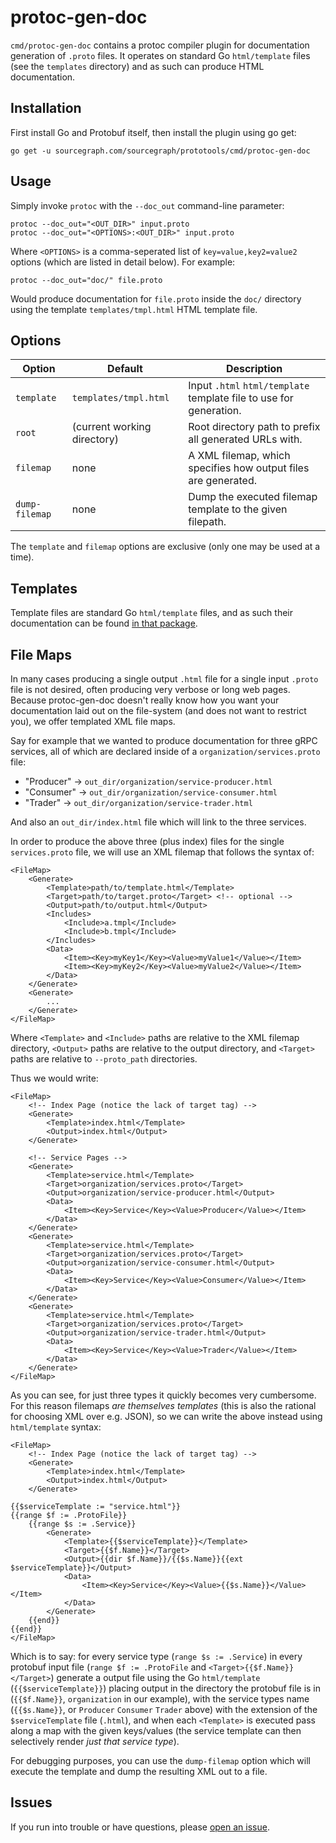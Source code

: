 # protoc-gen-doc

`cmd/protoc-gen-doc` contains a protoc compiler plugin for documentation generation of `.proto` files. It operates on standard Go `html/template` files (see the `templates` directory) and as such can produce HTML documentation.

## Installation

First install Go and Protobuf itself, then install the plugin using go get:

```
go get -u sourcegraph.com/sourcegraph/prototools/cmd/protoc-gen-doc
```

## Usage

Simply invoke `protoc` with the `--doc_out` command-line parameter:

```
protoc --doc_out="<OUT_DIR>" input.proto
protoc --doc_out="<OPTIONS>:<OUT_DIR>" input.proto
```

Where `<OPTIONS>` is a comma-seperated list of `key=value,key2=value2` options (which are listed in detail below). For example:

```
protoc --doc_out="doc/" file.proto
```

Would produce documentation for `file.proto` inside the `doc/` directory using the template `templates/tmpl.html` HTML template file.

## Options

| Option         | Default                     | Description                                                        |
|----------------|-----------------------------|--------------------------------------------------------------------|
| `template`     | `templates/tmpl.html`       | Input `.html` `html/template` template file to use for generation. |
| `root`         | (current working directory) | Root directory path to prefix all generated URLs with.             |
| `filemap`      | none                        | A XML filemap, which specifies how output files are generated.     |
| `dump-filemap` | none                        | Dump the executed filemap template to the given filepath.          |

The `template` and `filemap` options are exclusive (only one may be used at a time).

## Templates

Template files are standard Go `html/template` files, and as such their documentation can be found [in that package](https://golang.org/pkg/html/template).

## File Maps

In many cases producing a single output `.html` file for a single input `.proto` file is not desired, often producing very verbose or long web pages. Because protoc-gen-doc doesn't really know how you want your documentation laid out on the file-system (and does not want to restrict you), we offer templated XML file maps.

Say for example that we wanted to produce documentation for three gRPC services, all of which are declared inside of a `organization/services.proto` file:

- "Producer" -> `out_dir/organization/service-producer.html`
- "Consumer" -> `out_dir/organization/service-consumer.html`
- "Trader"   -> `out_dir/organization/service-trader.html`

And also an `out_dir/index.html` file which will link to the three services.

In order to produce the above three (plus index) files for the single `services.proto` file, we will use an XML filemap that follows the syntax of:

```
<FileMap>
    <Generate>
        <Template>path/to/template.html</Template>
        <Target>path/to/target.proto</Target> <!-- optional -->
        <Output>path/to/output.html</Output>
        <Includes>
            <Include>a.tmpl</Include>
            <Include>b.tmpl</Include>
        </Includes>
        <Data>
            <Item><Key>myKey1</Key><Value>myValue1</Value></Item>
            <Item><Key>myKey2</Key><Value>myValue2</Value></Item>
        </Data>
    </Generate>
    <Generate>
        ...
    </Generate>
</FileMap>
```

Where `<Template>` and `<Include>` paths are relative to the XML filemap directory, `<Output>` paths are relative to the output directory, and `<Target>` paths are relative to `--proto_path` directories.

Thus we would write:

```
<FileMap>
    <!-- Index Page (notice the lack of target tag) -->
    <Generate>
        <Template>index.html</Template>
        <Output>index.html</Output>
    </Generate>

    <!-- Service Pages -->
    <Generate>
        <Template>service.html</Template>
        <Target>organization/services.proto</Target>
        <Output>organization/service-producer.html</Output>
        <Data>
            <Item><Key>Service</Key><Value>Producer</Value></Item>
        </Data>
    </Generate>
    <Generate>
        <Template>service.html</Template>
        <Target>organization/services.proto</Target>
        <Output>organization/service-consumer.html</Output>
        <Data>
            <Item><Key>Service</Key><Value>Consumer</Value></Item>
        </Data>
    </Generate>
    <Generate>
        <Template>service.html</Template>
        <Target>organization/services.proto</Target>
        <Output>organization/service-trader.html</Output>
        <Data>
            <Item><Key>Service</Key><Value>Trader</Value></Item>
        </Data>
    </Generate>
</FileMap>
```

As you can see, for just three types it quickly becomes very cumbersome. For this reason filemaps _are themselves templates_ (this is also the rational for choosing XML over e.g. JSON), so we can write the above instead using `html/template` syntax:

```
<FileMap>
    <!-- Index Page (notice the lack of target tag) -->
    <Generate>
        <Template>index.html</Template>
        <Output>index.html</Output>
    </Generate>

{{$serviceTemplate := "service.html"}}
{{range $f := .ProtoFile}}
    {{range $s := .Service}}
        <Generate>
            <Template>{{$serviceTemplate}}</Template>
            <Target>{{$f.Name}}</Target>
            <Output>{{dir $f.Name}}/{{$s.Name}}{{ext $serviceTemplate}}</Output>
            <Data>
                <Item><Key>Service</Key><Value>{{$s.Name}}</Value></Item>
            </Data>
        </Generate>
    {{end}}
{{end}}
</FileMap>
```

Which is to say: for every service type (`range $s := .Service`) in every protobuf input file (`range $f := .ProtoFile` and `<Target>{{$f.Name}}</Target>`) generate a output file using the Go `html/template` (`{{$serviceTemplate}}`) placing output in the directory the protobuf file is in (`{{$f.Name}}`, `organization` in our example), with the service types name (`{{$s.Name}}`, or `Producer` `Consumer` `Trader` above) with the extension of the `$serviceTemplate` file (`.html`), and when each `<Template>` is executed pass along a map with the given keys/values (the service template can then selectively render _just that service type_).

For debugging purposes, you can use the `dump-filemap` option which will execute the template and dump the resulting XML out to a file.

## Issues

If you run into trouble or have questions, please [open an issue](https://github.com/sourcegraph/prototools/issues/new).
